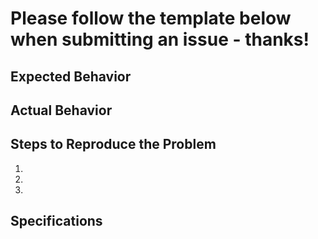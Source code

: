 # Please follow the template below when submitting an issue - thanks!

## Expected Behavior

## Actual Behavior

## Steps to Reproduce the Problem

1.
2.
3.

## Specifications
